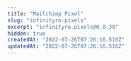 ```yaml
---
title: "Mailchimp Pixel"
slug: "infinityro-pixels"
excerpt: "infinityro.pixels@0.0.38"
hidden: true
createdAt: "2022-07-26T07:26:16.516Z"
updatedAt: "2022-07-26T07:26:16.516Z"
---
```

